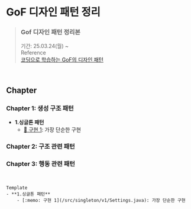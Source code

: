 # GoF 디자인 패턴 정리

> ### Gof 디자인 패턴 정리본 <br>
> 기간: 25.03.24(월) ~   <br>
> Reference <br>
> [ 코딩으로 학습하는 GoF의 디자인 패턴](https://www.inflearn.com/course/%EB%94%94%EC%9E%90%EC%9D%B8-%ED%8C%A8%ED%84%B4/dashboard)

<br>


## Chapter

 ###  Chapter 1: 생성 구조 패턴

- **1.싱글톤 패턴**
    - [:memo: 구현 1](/src/singleton/v1/Settings.java): 가장 단순한 구현



###  Chapter 2: 구조 관련 패턴


###  Chapter 3: 행동 관련 패턴





<br>

```
Template
- **1.싱글톤 패턴**
    - [:memo: 구현 1](/src/singleton/v1/Settings.java): 가장 단순한 구현
```
